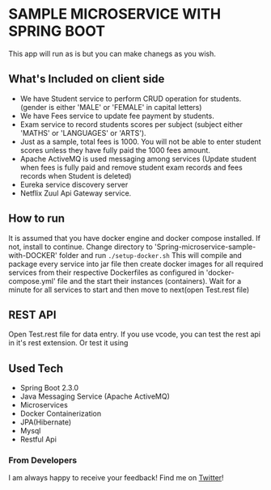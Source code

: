 # SAMPLE MICROSERVICE WITH SPRING BOOT

This app will run as is but you can make chanegs as you wish. 

## What's Included on client side
- We have Student service to perform CRUD operation for students. (gender is either 'MALE' or 'FEMALE' in capital letters)
- We have Fees service to update fee payment by students.
- Exam service to record students scores per subject (subject either 'MATHS' or 'LANGUAGES' or 'ARTS').
- Just as a sample, total fees is 1000. You will not be able to enter student scores unless they have fully paid the 1000 fees amount.
- Apache ActiveMQ is used messaging among services (Update student when fees is fully paid and remove student exam records and fees records when Student is deleted)
- Eureka service discovery server
- Netflix Zuul Api Gateway service.


## How to run
It is assumed  that you have docker engine and docker compose installed. If not, install to continue.
Change directory to 'Spring-microservice-sample-with-DOCKER' folder and  run `./setup-docker.sh` 
This will compile and package every service into jar file then create docker images for all required services from their respective Dockerfiles as configured in 'docker-compose.yml' file and the start their instances (containers).
Wait for a minute for all services to start and then move to next(open Test.rest file)

## REST API
Open Test.rest file for data entry. If you use vcode, you can test the rest api in it's rest extension.
Or test it using 

## Used Tech
- Spring Boot 2.3.0 
- Java Messaging Service (Apache ActiveMQ)
- Microservices
- Docker Containerization
- JPA(Hibernate)
- Mysql
- Restful Api



### From Developers

I am always happy to receive your feedback!
Find me on [Twitter](https://twitter.com/julian_geniuz)!
